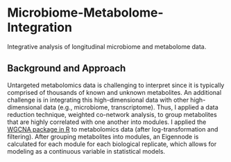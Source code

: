 # Microbiome-Metabolome-Integration
Integrative analysis of longitudinal microbiome and metabolome data.

## Background and Approach
Untargeted metabolomics data is challenging to interpret since it is typically comprised of thousands of known and unknown metabolites. An additional challenge is in integrating this high-dimensional data with other high-dimensional data (e.g., microbiome, transcriptome). Thus, I applied a data reduction technique, weighted co-network analysis, to group metabolites that are highly correlated with one another into modules. I applied the [WGCNA package in R](https://horvath.genetics.ucla.edu/html/CoexpressionNetwork/Rpackages/WGCNA/) to metabolomics data (after log-transformation and filtering). After grouping metabolites into modules, an Eigennode is calculated for each module for each biological replicate, which allows for modeling as a continuous variable in statistical models. 

